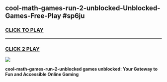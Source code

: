 
## cool-math-games-run-2-unblocked-Unblocked-Games-Free-Play #sp6ju
<h3>
<a href="https://us.freeplayer.one?title=cool-math-games-run-2-unblocked&ref=9M">CLICK TO PLAY</a></h3>
<hr>

<h3>
<a href="https://us.freeplayer.one?title=cool-math-games-run-2-unblocked&ref=9M">CLICK 2 PLAY</a>
  
</h3>

<a href="https://us.freeplayer.one?title=cool-math-games-run-2-unblocked&ref=9M"><img src="https://clearcache.store/games.png"></a>


**cool-math-games-run-2-unblocked games unblocked: Your Gateway to Fun and Accessible Online Gaming**
